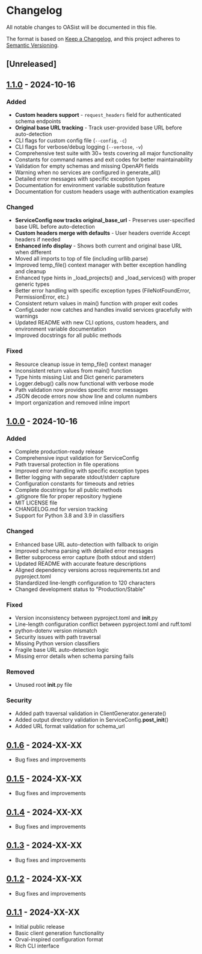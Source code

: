 # Changelog

All notable changes to OASist will be documented in this file.

The format is based on [Keep a Changelog](https://keepachangelog.com/en/1.0.0/),
and this project adheres to [Semantic Versioning](https://semver.org/spec/v2.0.0.html).

## [Unreleased]

## [1.1.0] - 2024-10-16

### Added
- **Custom headers support** - `request_headers` field for authenticated schema endpoints
- **Original base URL tracking** - Track user-provided base URL before auto-detection
- CLI flags for custom config file (`--config`, `-c`)
- CLI flags for verbose/debug logging (`--verbose`, `-v`)
- Comprehensive test suite with 30+ tests covering all major functionality
- Constants for command names and exit codes for better maintainability
- Validation for empty schemas and missing OpenAPI fields
- Warning when no services are configured in generate_all()
- Detailed error messages with specific exception types
- Documentation for environment variable substitution feature
- Documentation for custom headers usage with authentication examples

### Changed
- **ServiceConfig now tracks original_base_url** - Preserves user-specified base URL before auto-detection
- **Custom headers merge with defaults** - User headers override Accept headers if needed
- **Enhanced info display** - Shows both current and original base URL when different
- Moved all imports to top of file (including urllib.parse)
- Improved temp_file() context manager with better exception handling and cleanup
- Enhanced type hints in _load_projects() and _load_services() with proper generic types
- Better error handling with specific exception types (FileNotFoundError, PermissionError, etc.)
- Consistent return values in main() function with proper exit codes
- ConfigLoader now catches and handles invalid services gracefully with warnings
- Updated README with new CLI options, custom headers, and environment variable documentation
- Improved docstrings for all public methods

### Fixed
- Resource cleanup issue in temp_file() context manager
- Inconsistent return values from main() function
- Type hints missing List and Dict generic parameters
- Logger.debug() calls now functional with verbose mode
- Path validation now provides specific error messages
- JSON decode errors now show line and column numbers
- Import organization and removed inline import

## [1.0.0] - 2024-10-16

### Added
- Complete production-ready release
- Comprehensive input validation for ServiceConfig
- Path traversal protection in file operations
- Improved error handling with specific exception types
- Better logging with separate stdout/stderr capture
- Configuration constants for timeouts and retries
- Complete docstrings for all public methods
- .gitignore file for proper repository hygiene
- MIT LICENSE file
- CHANGELOG.md for version tracking
- Support for Python 3.8 and 3.9 in classifiers

### Changed
- Enhanced base URL auto-detection with fallback to origin
- Improved schema parsing with detailed error messages
- Better subprocess error capture (both stdout and stderr)
- Updated README with accurate feature descriptions
- Aligned dependency versions across requirements.txt and pyproject.toml
- Standardized line-length configuration to 120 characters
- Changed development status to "Production/Stable"

### Fixed
- Version inconsistency between pyproject.toml and __init__.py
- Line-length configuration conflict between pyproject.toml and ruff.toml
- python-dotenv version mismatch
- Security issues with path traversal
- Missing Python version classifiers
- Fragile base URL auto-detection logic
- Missing error details when schema parsing fails

### Removed
- Unused root __init__.py file

### Security
- Added path traversal validation in ClientGenerator.generate()
- Added output directory validation in ServiceConfig.__post_init__()
- Added URL format validation for schema_url

## [0.1.6] - 2024-XX-XX
- Bug fixes and improvements

## [0.1.5] - 2024-XX-XX
- Bug fixes and improvements

## [0.1.4] - 2024-XX-XX
- Bug fixes and improvements

## [0.1.3] - 2024-XX-XX
- Bug fixes and improvements

## [0.1.2] - 2024-XX-XX
- Bug fixes and improvements

## [0.1.1] - 2024-XX-XX
- Initial public release
- Basic client generation functionality
- Orval-inspired configuration format
- Rich CLI interface

[1.1.0]: https://github.com/AhEsmaeili79/oasist/releases/tag/v1.1.0
[1.0.0]: https://github.com/AhEsmaeili79/oasist/releases/tag/v1.0.0
[0.1.6]: https://github.com/AhEsmaeili79/oasist/releases/tag/v0.1.6
[0.1.5]: https://github.com/AhEsmaeili79/oasist/releases/tag/v0.1.5
[0.1.4]: https://github.com/AhEsmaeili79/oasist/releases/tag/v0.1.4
[0.1.3]: https://github.com/AhEsmaeili79/oasist/releases/tag/v0.1.3
[0.1.2]: https://github.com/AhEsmaeili79/oasist/releases/tag/v0.1.2
[0.1.1]: https://github.com/AhEsmaeili79/oasist/releases/tag/v0.1.1

